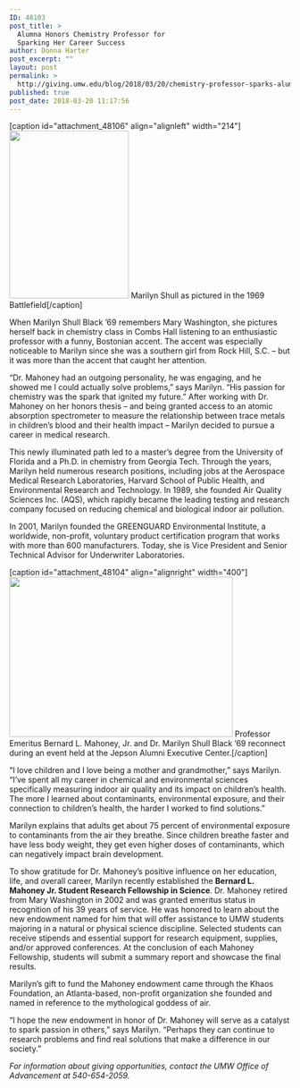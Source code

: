 ```yaml
---
ID: 48103
post_title: >
  Alumna Honors Chemistry Professor for
  Sparking Her Career Success
author: Donna Harter
post_excerpt: ""
layout: post
permalink: >
  http://giving.umw.edu/blog/2018/03/20/chemistry-professor-sparks-alumnas-career-success/
published: true
post_date: 2018-03-20 11:17:56
---
```

[caption id="attachment_48106" align="alignleft" width="214"]<img class="wp-image-48106 size-medium" src="http://giving.umw.edu/wp-content/uploads/2018/02/battlefield1969-cropped-214x300.jpg" alt="" width="214" height="300" /> Marilyn Shull as pictured in the 1969 Battlefield[/caption]

When Marilyn Shull Black ’69 remembers Mary Washington, she pictures herself back in chemistry class in Combs Hall listening to an enthusiastic professor with a funny, Bostonian accent. The accent was especially noticeable to Marilyn since she was a southern girl from Rock Hill, S.C. – but it was more than the accent that caught her attention.

“Dr. Mahoney had an outgoing personality, he was engaging, and he showed me I could actually solve problems,” says Marilyn. “His passion for chemistry was the spark that ignited my future.” After working with Dr. Mahoney on her honors thesis – and being granted access to an atomic absorption spectrometer to measure the relationship between trace metals in children’s blood and their health impact – Marilyn decided to pursue a career in medical research.

This newly illuminated path led to a master’s degree from the University of Florida and a Ph.D. in chemistry from Georgia Tech. Through the years, Marilyn held numerous research positions, including jobs at the Aerospace Medical Research Laboratories, Harvard School of Public Health, and Environmental Research and Technology. In 1989, she founded Air Quality Sciences Inc. (AQS), which rapidly became the leading testing and research company focused on reducing chemical and biological indoor air pollution.

In 2001, Marilyn founded the GREENGUARD Environmental Institute, a worldwide, non-profit, voluntary product certification program that works with more than 600 manufacturers. Today, she is Vice President and Senior Technical Advisor for Underwriter Laboratories.

[caption id="attachment_48104" align="alignright" width="400"]<img class="wp-image-48104" src="http://giving.umw.edu/wp-content/uploads/2018/02/0711-K-Pearlman-Photography-cropped-1024x731.jpg" alt="" width="400" height="286" /> Professor Emeritus Bernard L. Mahoney, Jr. and Dr. Marilyn Shull Black ’69 reconnect during an event held at the Jepson Alumni Executive Center.[/caption]

“I love children and I love being a mother and grandmother,” says Marilyn. “I’ve spent all my career in chemical and environmental sciences specifically measuring indoor air quality and its impact on children’s health. The more I learned about contaminants, environmental exposure, and their connection to children’s health, the harder I worked to find solutions.”

Marilyn explains that adults get about 75 percent of environmental exposure to contaminants from the air they breathe. Since children breathe faster and have less body weight, they get even higher doses of contaminants, which can negatively impact brain development.

To show gratitude for Dr. Mahoney’s positive influence on her education, life, and overall career, Marilyn recently established the <strong>Bernard L. Mahoney Jr. Student Research Fellowship in Science</strong>. Dr. Mahoney retired from Mary Washington in 2002 and was granted emeritus status in recognition of his 39 years of service. He was honored to learn about the new endowment named for him that will offer assistance to UMW students majoring in a natural or physical science discipline. Selected students can receive stipends and essential support for research equipment, supplies, and/or approved conferences. At the conclusion of each Mahoney Fellowship, students will submit a summary report and showcase the final results.

Marilyn’s gift to fund the Mahoney endowment came through the Khaos Foundation, an Atlanta-based, non-profit organization she founded and named in reference to the mythological goddess of air.

“I hope the new endowment in honor of Dr. Mahoney will serve as a catalyst to spark passion in others,” says Marilyn. “Perhaps they can continue to research problems and find real solutions that make a difference in our society.”

<em>For information about giving opportunities, contact the UMW Office of Advancement at 540-654-2059.</em>